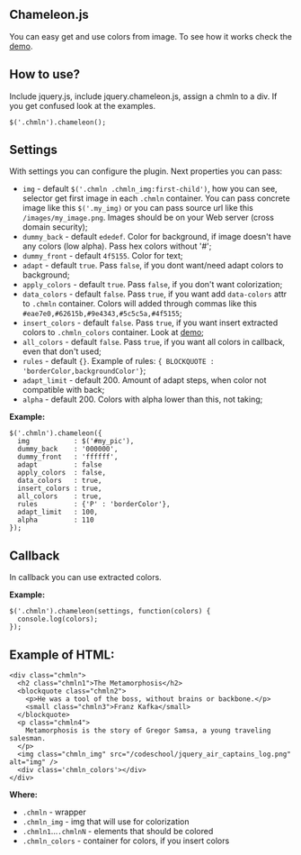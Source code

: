 ## Chameleon.js

You can easy get and use colors from image. To see how it works check the [demo](http://vadimfedorov.ru/chameleon).

## How to use?

Include jquery.js, include jquery.chameleon.js, assign a chmln to a div. If you get confused look at the examples.

```
$('.chmln').chameleon();
```
## Settings

With settings you can configure the plugin. Next properties you can pass:
* `img` - default `$('.chmln .chmln_img:first-child')`, how you can see, selector get first image in each
`.chmln` container. You can pass concrete image like this `$('.my_img)` or you can pass source url 
like this `/images/my_image.png`. Images should be on your Web server (cross domain security);
* `dummy_back` - default `ededef`. Color for background, if image doesn't have any colors (low alpha). 
Pass hex colors without '#';
* `dummy_front` -  default `4f5155`. Color for text;
* `adapt` - default `true`. Pass `false`, if you dont want/need adapt colors to background;
* `apply_colors` - default `true`. Pass `false`, if you don't want colorization;
* `data_colors` - default `false`. Pass `true`, if you want add `data-colors` attr to `.chmln` container.
Colors will added through commas like this `#eae7e0,#62615b,#9e4343,#5c5c5a,#4f5155`;
* `insert_colors` - default `false`. Pass `true`, if you want insert extracted colors to `.chmln_colors` 
container. Look at [demo](http://vadimfedorov.ru/chameleon);
* `all_colors` - default `false`. Pass `true`, if you want all colors in callback, even that don't used;
* `rules` - default `{}`. Example of rules: `{ BLOCKQUOTE : 'borderColor,backgroundColor'}`;
* `adapt_limit` - default 200. Amount of adapt steps, when color not compatible with back;
* `alpha` - default 200. Colors with alpha lower than this, not taking;

**Example:**
```
$('.chmln').chameleon({
  img           : $('#my_pic'),
  dummy_back    : '000000',
  dummy_front   : 'ffffff',
  adapt         : false
  apply_colors  : false,
  data_colors   : true,
  insert_colors : true,
  all_colors    : true,
  rules         : {'P' : 'borderColor'},
  adapt_limit   : 100,
  alpha         : 110
});
```

## Callback

In callback you can use extracted colors.

**Example:**
```
$('.chmln').chameleon(settings, function(colors) {
  console.log(colors);
});
```

## Example of HTML:

```
<div class="chmln">
  <h2 class="chmln1">The Metamorphosis</h2>
  <blockquote class="chmln2">
    <p>He was a tool of the boss, without brains or backbone.</p>
    <small class="chmln3">Franz Kafka</small>
  </blockquote>
  <p class="chmln4">
    Metamorphosis is the story of Gregor Samsa, a young traveling salesman.
  </p>
  <img class="chmln_img" src="/codeschool/jquery_air_captains_log.png" alt="img" /> 
  <div class='chmln_colors'></div>
</div>
```
**Where:**
* `.chmln` - wrapper
* `.chmln_img` - img that will use for colorization
* `.chmln1`...`.chmlnN` - elements that should be colored
* `.chmln_colors` - container for colors, if you insert colors
